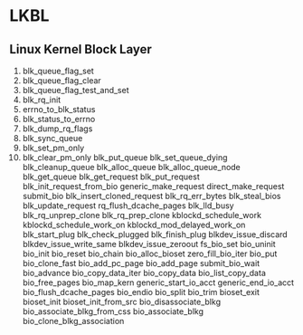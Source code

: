 # LKBL
## Linux Kernel Block Layer

1. blk_queue_flag_set
1. blk_queue_flag_clear
1. blk_queue_flag_test_and_set
1. blk_rq_init
1. errno_to_blk_status
1. blk_status_to_errno
1. blk_dump_rq_flags
1. blk_sync_queue
1. blk_set_pm_only
1. blk_clear_pm_only
blk_put_queue
blk_set_queue_dying
blk_cleanup_queue
blk_alloc_queue
blk_alloc_queue_node
blk_get_queue
blk_get_request
blk_put_request
blk_init_request_from_bio
generic_make_request
direct_make_request
submit_bio
blk_insert_cloned_request
blk_rq_err_bytes
blk_steal_bios
blk_update_request
rq_flush_dcache_pages
blk_lld_busy
blk_rq_unprep_clone
blk_rq_prep_clone
kblockd_schedule_work
kblockd_schedule_work_on
kblockd_mod_delayed_work_on
blk_start_plug
blk_check_plugged
blk_finish_plug
blkdev_issue_discard
blkdev_issue_write_same
blkdev_issue_zeroout
fs_bio_set
bio_uninit
bio_init
bio_reset
bio_chain
bio_alloc_bioset
zero_fill_bio_iter
bio_put
bio_clone_fast
bio_add_pc_page
bio_add_page
submit_bio_wait
bio_advance
bio_copy_data_iter
bio_copy_data
bio_list_copy_data
bio_free_pages
bio_map_kern
generic_start_io_acct
generic_end_io_acct
bio_flush_dcache_pages
bio_endio
bio_split
bio_trim
bioset_exit
bioset_init
bioset_init_from_src
bio_disassociate_blkg
bio_associate_blkg_from_css
bio_associate_blkg
bio_clone_blkg_association
